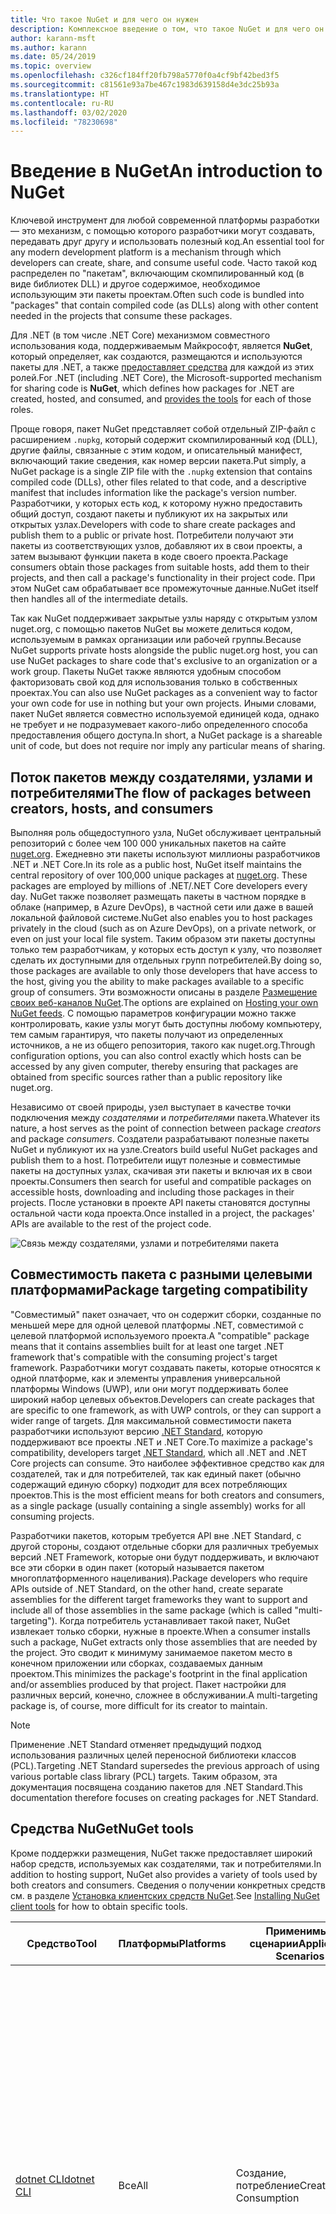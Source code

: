 ```yaml
---
title: Что такое NuGet и для чего он нужен
description: Комплексное введение о том, что такое NuGet и для чего он нужен
author: karann-msft
ms.author: karann
ms.date: 05/24/2019
ms.topic: overview
ms.openlocfilehash: c326cf184ff20fb798a5770f0a4cf9bf42bed3f5
ms.sourcegitcommit: c81561e93a7be467c1983d639158d4e3dc25b93a
ms.translationtype: HT
ms.contentlocale: ru-RU
ms.lasthandoff: 03/02/2020
ms.locfileid: "78230698"
---
```

# <a name="an-introduction-to-nuget"></a><span data-ttu-id="8e822-103">Введение в NuGet</span><span class="sxs-lookup"><span data-stu-id="8e822-103">An introduction to NuGet</span></span>

<span data-ttu-id="8e822-104">Ключевой инструмент для любой современной платформы разработки — это механизм, с помощью которого разработчики могут создавать, передавать друг другу и использовать полезный код.</span><span class="sxs-lookup"><span data-stu-id="8e822-104">An essential tool for any modern development platform is a mechanism through which developers can create, share, and consume useful code.</span></span> <span data-ttu-id="8e822-105">Часто такой код распределен по "пакетам", включающим скомпилированный код (в виде библиотек DLL) и другое содержимое, необходимое использующим эти пакеты проектам.</span><span class="sxs-lookup"><span data-stu-id="8e822-105">Often such code is bundled into "packages" that contain compiled code (as DLLs) along with other content needed in the projects that consume these packages.</span></span>

<span data-ttu-id="8e822-106">Для .NET (в том числе .NET Core) механизмом совместного использования кода, поддерживаемым Майкрософт, является **NuGet**, который определяет, как создаются, размещаются и используются пакеты для .NET, а также [предоставляет средства](install-nuget-client-tools.md) для каждой из этих ролей.</span><span class="sxs-lookup"><span data-stu-id="8e822-106">For .NET (including .NET Core), the Microsoft-supported mechanism for sharing code is **NuGet**, which defines how packages for .NET are created, hosted, and consumed, and [provides the tools](install-nuget-client-tools.md) for each of those roles.</span></span>

<span data-ttu-id="8e822-107">Проще говоря, пакет NuGet представляет собой отдельный ZIP-файл с расширением `.nupkg`, который содержит скомпилированный код (DLL), другие файлы, связанные с этим кодом, и описательный манифест, включающий такие сведения, как номер версии пакета.</span><span class="sxs-lookup"><span data-stu-id="8e822-107">Put simply, a NuGet package is a single ZIP file with the `.nupkg` extension that contains compiled code (DLLs), other files related to that code, and a descriptive manifest that includes information like the package's version number.</span></span> <span data-ttu-id="8e822-108">Разработчики, у которых есть код, к которому нужно предоставить общий доступ, создают пакеты и публикуют их на закрытых или открытых узлах.</span><span class="sxs-lookup"><span data-stu-id="8e822-108">Developers with code to share create packages and publish them to a public or private host.</span></span> <span data-ttu-id="8e822-109">Потребители получают эти пакеты из соответствующих узлов, добавляют их в свои проекты, а затем вызывают функции пакета в коде своего проекта.</span><span class="sxs-lookup"><span data-stu-id="8e822-109">Package consumers obtain those packages from suitable hosts, add them to their projects, and then call a package's functionality in their project code.</span></span> <span data-ttu-id="8e822-110">При этом NuGet сам обрабатывает все промежуточные данные.</span><span class="sxs-lookup"><span data-stu-id="8e822-110">NuGet itself then handles all of the intermediate details.</span></span>

<span data-ttu-id="8e822-111">Так как NuGet поддерживает закрытые узлы наряду с открытым узлом nuget.org, с помощью пакетов NuGet вы можете делиться кодом, используемым в рамках организации или рабочей группы.</span><span class="sxs-lookup"><span data-stu-id="8e822-111">Because NuGet supports private hosts alongside the public nuget.org host, you can use NuGet packages to share code that's exclusive to an organization or a work group.</span></span> <span data-ttu-id="8e822-112">Пакеты NuGet также являются удобным способом факторизовать свой код для использования только в собственных проектах.</span><span class="sxs-lookup"><span data-stu-id="8e822-112">You can also use NuGet packages as a convenient way to factor your own code for use in nothing but your own projects.</span></span> <span data-ttu-id="8e822-113">Иными словами, пакет NuGet является совместно используемой единицей кода, однако не требует и не подразумевает какого-либо определенного способа предоставления общего доступа.</span><span class="sxs-lookup"><span data-stu-id="8e822-113">In short, a NuGet package is a shareable unit of code, but does not require nor imply any particular means of sharing.</span></span>

## <a name="the-flow-of-packages-between-creators-hosts-and-consumers"></a><span data-ttu-id="8e822-114">Поток пакетов между создателями, узлами и потребителями</span><span class="sxs-lookup"><span data-stu-id="8e822-114">The flow of packages between creators, hosts, and consumers</span></span>

<span data-ttu-id="8e822-115">Выполняя роль общедоступного узла, NuGet обслуживает центральный репозиторий с более чем 100 000 уникальных пакетов на сайте [nuget.org](https://www.nuget.org). Ежедневно эти пакеты используют миллионы разработчиков .NET и .NET Core.</span><span class="sxs-lookup"><span data-stu-id="8e822-115">In its role as a public host, NuGet itself maintains the central repository of over 100,000 unique packages at [nuget.org](https://www.nuget.org). These packages are employed by millions of .NET/.NET Core developers every day.</span></span> <span data-ttu-id="8e822-116">NuGet также позволяет размещать пакеты в частном порядке в облаке (например, в Azure DevOps), в частной сети или даже в вашей локальной файловой системе.</span><span class="sxs-lookup"><span data-stu-id="8e822-116">NuGet also enables you to host packages privately in the cloud (such as on Azure DevOps), on a private network, or even on just your local file system.</span></span> <span data-ttu-id="8e822-117">Таким образом эти пакеты доступны только тем разработчикам, у которых есть доступ к узлу, что позволяет сделать их доступными для отдельных групп потребителей.</span><span class="sxs-lookup"><span data-stu-id="8e822-117">By doing so, those packages are available to only those developers that have access to the host, giving you the ability to make packages available to a specific group of consumers.</span></span> <span data-ttu-id="8e822-118">Эти возможности описаны в разделе [Размещение своих веб-каналов NuGet](hosting-packages/overview.md).</span><span class="sxs-lookup"><span data-stu-id="8e822-118">The options are explained on [Hosting your own NuGet feeds](hosting-packages/overview.md).</span></span> <span data-ttu-id="8e822-119">С помощью параметров конфигурации можно также контролировать, какие узлы могут быть доступны любому компьютеру, тем самым гарантируя, что пакеты получают из определенных источников, а не из общего репозитория, такого как nuget.org.</span><span class="sxs-lookup"><span data-stu-id="8e822-119">Through configuration options, you can also control exactly which hosts can be accessed by any given computer, thereby ensuring that packages are obtained from specific sources rather than a public repository like nuget.org.</span></span>

<span data-ttu-id="8e822-120">Независимо от своей природы, узел выступает в качестве точки подключения между *создателями* и *потребителями* пакета.</span><span class="sxs-lookup"><span data-stu-id="8e822-120">Whatever its nature, a host serves as the point of connection between package *creators* and package *consumers*.</span></span> <span data-ttu-id="8e822-121">Создатели разрабатывают полезные пакеты NuGet и публикуют их на узле.</span><span class="sxs-lookup"><span data-stu-id="8e822-121">Creators build useful NuGet packages and publish them to a host.</span></span> <span data-ttu-id="8e822-122">Потребители ищут полезные и совместимые пакеты на доступных узлах, скачивая эти пакеты и включая их в свои проекты.</span><span class="sxs-lookup"><span data-stu-id="8e822-122">Consumers then search for useful and compatible packages on accessible hosts, downloading and including those packages in their projects.</span></span> <span data-ttu-id="8e822-123">После установки в проекте API пакеты становятся доступны остальной части кода проекта.</span><span class="sxs-lookup"><span data-stu-id="8e822-123">Once installed in a project, the packages' APIs are available to the rest of the project code.</span></span>

![Связь между создателями, узлами и потребителями пакета](media/nuget-roles.png)

## <a name="package-targeting-compatibility"></a><span data-ttu-id="8e822-125">Совместимость пакета с разными целевыми платформами</span><span class="sxs-lookup"><span data-stu-id="8e822-125">Package targeting compatibility</span></span>

<span data-ttu-id="8e822-126">"Совместимый" пакет означает, что он содержит сборки, созданные по меньшей мере для одной целевой платформы .NET, совместимой с целевой платформой используемого проекта.</span><span class="sxs-lookup"><span data-stu-id="8e822-126">A "compatible" package means that it contains assemblies built for at least one target .NET framework that's compatible with the consuming project's target framework.</span></span> <span data-ttu-id="8e822-127">Разработчики могут создавать пакеты, которые относятся к одной платформе, как и элементы управления универсальной платформы Windows (UWP), или они могут поддерживать более широкий набор целевых объектов.</span><span class="sxs-lookup"><span data-stu-id="8e822-127">Developers can create packages that are specific to one framework, as with UWP controls, or they can support a wider range of targets.</span></span> <span data-ttu-id="8e822-128">Для максимальной совместимости пакета разработчики используют версию [.NET Standard](/dotnet/standard/net-standard), которую поддерживают все проекты .NET и .NET Core.</span><span class="sxs-lookup"><span data-stu-id="8e822-128">To maximize a package's compatibility, developers target [.NET Standard](/dotnet/standard/net-standard), which all .NET and .NET Core projects can consume.</span></span> <span data-ttu-id="8e822-129">Это наиболее эффективное средство как для создателей, так и для потребителей, так как единый пакет (обычно содержащий единую сборку) подходит для всех потребляющих проектов.</span><span class="sxs-lookup"><span data-stu-id="8e822-129">This is the most efficient means for both creators and consumers, as a single package (usually containing a single assembly) works for all consuming projects.</span></span>

<span data-ttu-id="8e822-130">Разработчики пакетов, которым требуется API вне .NET Standard, с другой стороны, создают отдельные сборки для различных требуемых версий .NET Framework, которые они будут поддерживать, и включают все эти сборки в один пакет (который называется пакетом многоплатформенного нацеливания).</span><span class="sxs-lookup"><span data-stu-id="8e822-130">Package developers who require APIs outside of .NET Standard, on the other hand, create separate assemblies for the different target frameworks they want to support and include all of those assemblies in the same package (which is called "multi-targeting").</span></span> <span data-ttu-id="8e822-131">Когда потребитель устанавливает такой пакет, NuGet извлекает только сборки, нужные в проекте.</span><span class="sxs-lookup"><span data-stu-id="8e822-131">When a consumer installs such a package, NuGet extracts only those assemblies that are needed by the project.</span></span> <span data-ttu-id="8e822-132">Это сводит к минимуму занимаемое пакетом место в конечном приложении или сборках, создаваемых данным проектом.</span><span class="sxs-lookup"><span data-stu-id="8e822-132">This minimizes the package's footprint in the final application and/or assemblies produced by that project.</span></span> <span data-ttu-id="8e822-133">Пакет настройки для различных версий, конечно, сложнее в обслуживании.</span><span class="sxs-lookup"><span data-stu-id="8e822-133">A multi-targeting package is, of course, more difficult for its creator to maintain.</span></span>

> [!Note]
> <span data-ttu-id="8e822-134">Применение .NET Standard отменяет предыдущий подход использования различных целей переносной библиотеки классов (PCL).</span><span class="sxs-lookup"><span data-stu-id="8e822-134">Targeting .NET Standard supersedes the previous approach of using various portable class library (PCL) targets.</span></span> <span data-ttu-id="8e822-135">Таким образом, эта документация посвящена созданию пакетов для .NET Standard.</span><span class="sxs-lookup"><span data-stu-id="8e822-135">This documentation therefore focuses on creating packages for .NET Standard.</span></span>

## <a name="nuget-tools"></a><span data-ttu-id="8e822-136">Средства NuGet</span><span class="sxs-lookup"><span data-stu-id="8e822-136">NuGet tools</span></span>

<span data-ttu-id="8e822-137">Кроме поддержки размещения, NuGet также предоставляет широкий набор средств, используемых как создателями, так и потребителями.</span><span class="sxs-lookup"><span data-stu-id="8e822-137">In addition to hosting support, NuGet also provides a variety of tools used by both creators and consumers.</span></span> <span data-ttu-id="8e822-138">Сведения о получении конкретных средств см. в разделе [Установка клиентских средств NuGet](install-nuget-client-tools.md).</span><span class="sxs-lookup"><span data-stu-id="8e822-138">See [Installing NuGet client tools](install-nuget-client-tools.md) for how to obtain specific tools.</span></span>

| <span data-ttu-id="8e822-139">Средство</span><span class="sxs-lookup"><span data-stu-id="8e822-139">Tool</span></span> | <span data-ttu-id="8e822-140">Платформы</span><span class="sxs-lookup"><span data-stu-id="8e822-140">Platforms</span></span> | <span data-ttu-id="8e822-141">Применимые сценарии</span><span class="sxs-lookup"><span data-stu-id="8e822-141">Applicable Scenarios</span></span> | <span data-ttu-id="8e822-142">Описание</span><span class="sxs-lookup"><span data-stu-id="8e822-142">Description</span></span> |
| --- | --- | --- | --- |
| [<span data-ttu-id="8e822-143">dotnet CLI</span><span class="sxs-lookup"><span data-stu-id="8e822-143">dotnet CLI</span></span>](consume-packages/install-use-packages-dotnet-cli.md) | <span data-ttu-id="8e822-144">Все</span><span class="sxs-lookup"><span data-stu-id="8e822-144">All</span></span> | <span data-ttu-id="8e822-145">Создание, потребление</span><span class="sxs-lookup"><span data-stu-id="8e822-145">Creation, Consumption</span></span> | <span data-ttu-id="8e822-146">Средство CLI для библиотек .NET Core и .NET Standard, а также для проектов в стиле пакета SDK, нацеленных на .NET Framework (см. раздел [Атрибут SDK](/dotnet/core/tools/csproj#additions)).</span><span class="sxs-lookup"><span data-stu-id="8e822-146">CLI tool for .NET Core and .NET Standard libraries, and for SDK-style projects that target .NET Framework (see [SDK attribute](/dotnet/core/tools/csproj#additions)).</span></span> <span data-ttu-id="8e822-147">Предоставляет определенные возможности CLI NuGet непосредственно внутри цепочки инструментов .NET Core.</span><span class="sxs-lookup"><span data-stu-id="8e822-147">Provides certain NuGet CLI capabilities directly within the .NET Core tool chain.</span></span> <span data-ttu-id="8e822-148">Как и CLI `nuget.exe`, CLI dotnet не взаимодействует с проектами Visual Studio.</span><span class="sxs-lookup"><span data-stu-id="8e822-148">As with the `nuget.exe` CLI, the dotnet CLI does not interact with Visual Studio projects.</span></span> |
| [<span data-ttu-id="8e822-149">Интерфейс командной строки nuget.exe</span><span class="sxs-lookup"><span data-stu-id="8e822-149">nuget.exe CLI</span></span>](consume-packages/install-use-packages-nuget-cli.md) | <span data-ttu-id="8e822-150">Все</span><span class="sxs-lookup"><span data-stu-id="8e822-150">All</span></span> | <span data-ttu-id="8e822-151">Создание, потребление</span><span class="sxs-lookup"><span data-stu-id="8e822-151">Creation, Consumption</span></span> | <span data-ttu-id="8e822-152">Средство CLI для библиотек .NET Framework и проектов со стилем, отличным от пакета SDK, нацеленных на библиотеки .NET Standard.</span><span class="sxs-lookup"><span data-stu-id="8e822-152">CLI tool for .NET Framework libraries and non-SDK-style projects that target .NET Standard libraries.</span></span> <span data-ttu-id="8e822-153">Предоставляет все функциональные возможности NuGet, при этом часть команд относится к создателям пакета, часть — только к потребителям, а остальные — ко всем.</span><span class="sxs-lookup"><span data-stu-id="8e822-153">Provides all NuGet capabilities, with some commands applying specifically to package creators, some applying only to consumers, and others applying to both.</span></span> <span data-ttu-id="8e822-154">Например, создатели пакета используют команду `nuget pack` для создания пакета из различных сборок и связанных файлов, потребители пакета используют `nuget install` для включения пакетов в папку проекта, при этом все используют `nuget config` для задания переменных конфигурации NuGet.</span><span class="sxs-lookup"><span data-stu-id="8e822-154">For example, package creators use the `nuget pack` command to create a package from various assemblies and related files, package consumers use `nuget install` to include packages in a project folder, and everyone uses `nuget config` to set NuGet configuration variables.</span></span> <span data-ttu-id="8e822-155">Как независящее от платформы средство, интерфейс командной строки NuGet не взаимодействует с проектами Visual Studio.</span><span class="sxs-lookup"><span data-stu-id="8e822-155">As a platform-agnostic tool, the NuGet CLI does not interact with Visual Studio projects.</span></span> |
| [<span data-ttu-id="8e822-156">Консоль диспетчера пакетов</span><span class="sxs-lookup"><span data-stu-id="8e822-156">Package Manager Console</span></span>](consume-packages/install-use-packages-powershell.md) | <span data-ttu-id="8e822-157">Visual Studio в Windows</span><span class="sxs-lookup"><span data-stu-id="8e822-157">Visual Studio on Windows</span></span> | <span data-ttu-id="8e822-158">Потребление</span><span class="sxs-lookup"><span data-stu-id="8e822-158">Consumption</span></span> | <span data-ttu-id="8e822-159">Предоставляет [команды PowerShell](reference/Powershell-Reference.md) для установки пакетов и управления ими в проектах Visual Studio.</span><span class="sxs-lookup"><span data-stu-id="8e822-159">Provides [PowerShell commands](reference/Powershell-Reference.md) for installing and managing packages in Visual Studio projects.</span></span> |
| [<span data-ttu-id="8e822-160">Пользовательский интерфейс диспетчера пакетов</span><span class="sxs-lookup"><span data-stu-id="8e822-160">Package Manager UI</span></span>](consume-packages/install-use-packages-visual-studio.md) | <span data-ttu-id="8e822-161">Visual Studio в Windows</span><span class="sxs-lookup"><span data-stu-id="8e822-161">Visual Studio on Windows</span></span> | <span data-ttu-id="8e822-162">Потребление</span><span class="sxs-lookup"><span data-stu-id="8e822-162">Consumption</span></span> | <span data-ttu-id="8e822-163">Предоставляет удобный пользовательский интерфейс для установки пакетов и управления ими в проектах Visual Studio.</span><span class="sxs-lookup"><span data-stu-id="8e822-163">Provides an easy-to-use UI for installing and managing packages in Visual Studio projects.</span></span> |
| [<span data-ttu-id="8e822-164">Управление пользовательским интерфейсом NuGet</span><span class="sxs-lookup"><span data-stu-id="8e822-164">Manage NuGet UI</span></span>](/visualstudio/mac/nuget-walkthrough) | <span data-ttu-id="8e822-165">Visual Studio для Mac</span><span class="sxs-lookup"><span data-stu-id="8e822-165">Visual Studio for Mac</span></span> | <span data-ttu-id="8e822-166">Потребление</span><span class="sxs-lookup"><span data-stu-id="8e822-166">Consumption</span></span> | <span data-ttu-id="8e822-167">Предоставляет удобный пользовательский интерфейс для установки пакетов и управления ими в проектах Visual Studio для Mac.</span><span class="sxs-lookup"><span data-stu-id="8e822-167">Provide an easy-to-use UI for installing and managing packages in Visual Studio for Mac projects.</span></span> |
| [<span data-ttu-id="8e822-168">MSBuild</span><span class="sxs-lookup"><span data-stu-id="8e822-168">MSBuild</span></span>](reference/msbuild-targets.md) | <span data-ttu-id="8e822-169">Windows</span><span class="sxs-lookup"><span data-stu-id="8e822-169">Windows</span></span> | <span data-ttu-id="8e822-170">Создание, потребление</span><span class="sxs-lookup"><span data-stu-id="8e822-170">Creation, Consumption</span></span> | <span data-ttu-id="8e822-171">Предоставляет возможность создавать и восстанавливать используемые в проекте пакеты напрямую с помощью цепочки инструментов MSBuild.</span><span class="sxs-lookup"><span data-stu-id="8e822-171">Provides the ability to create packages and restore packages used in a project directly through the MSBuild tool chain.</span></span> |

<span data-ttu-id="8e822-172">Как видите, средства NuGet, с которыми вы работаете, в значительной степени зависят от того, создаете, потребляете или публикуете вы пакеты, а также от используемой платформы.</span><span class="sxs-lookup"><span data-stu-id="8e822-172">As you can see, the NuGet tools you work with depend greatly on whether you're creating, consuming, or publishing packages, and the platform on which you're working.</span></span> <span data-ttu-id="8e822-173">Создатели пакета обычно также являются потребителями, так как берут за основу функции, имеющиеся в других пакетах NuGet.</span><span class="sxs-lookup"><span data-stu-id="8e822-173">Package creators are typically also consumers, as they build on top of functionality that exists in other NuGet packages.</span></span> <span data-ttu-id="8e822-174">Конечно же, те пакеты, в свою очередь, могут зависеть еще от каких-либо.</span><span class="sxs-lookup"><span data-stu-id="8e822-174">And those packages, of course, may in turn depend on still others.</span></span>

<span data-ttu-id="8e822-175">Дополнительные сведения см. в статье [Рабочий процесс создания пакета](create-packages/Overview-and-Workflow.md) и [Рабочий процесс использования пакета](consume-packages/Overview-and-Workflow.md).</span><span class="sxs-lookup"><span data-stu-id="8e822-175">For more information, start with the [Package creation workflow](create-packages/Overview-and-Workflow.md) and [Package consumption workflow](consume-packages/Overview-and-Workflow.md) articles.</span></span>

## <a name="managing-dependencies"></a><span data-ttu-id="8e822-176">Управление зависимостями</span><span class="sxs-lookup"><span data-stu-id="8e822-176">Managing dependencies</span></span>

<span data-ttu-id="8e822-177">Возможность легко брать за основу работу других — это одна из наиболее мощных функций системы управления пакетами.</span><span class="sxs-lookup"><span data-stu-id="8e822-177">The ability to easily build on the work of others is one of most powerful features of a package management system.</span></span> <span data-ttu-id="8e822-178">Соответственно, значительная часть работы NuGet заключается в управлении этим деревом или "схемой" зависимостей от имени проекта.</span><span class="sxs-lookup"><span data-stu-id="8e822-178">Accordingly, much of what NuGet does is managing that dependency tree or "graph" on behalf of a project.</span></span> <span data-ttu-id="8e822-179">Проще говоря, вам нужно заботиться только о тех пакетах, которые вы используете непосредственно в проекте.</span><span class="sxs-lookup"><span data-stu-id="8e822-179">Simply said, you need only concern yourself with those packages that you're directly using in a project.</span></span> <span data-ttu-id="8e822-180">Если эти пакеты используют другие пакеты (которые, в свою очередь, также используют пакеты), все эти зависимости нижнего уровня обрабатывает NuGet.</span><span class="sxs-lookup"><span data-stu-id="8e822-180">If any of those packages themselves consume other packages (which can, in turn, consume still others), NuGet takes care of all those down-level dependencies.</span></span>

<span data-ttu-id="8e822-181">На следующем рисунке показан проект, зависящий от пяти пакетов, которые, в свою очередь, зависят от нескольких других.</span><span class="sxs-lookup"><span data-stu-id="8e822-181">The following image shows a project that depends on five packages, which in turn depend on a number of others.</span></span>

![Пример графа зависимостей NuGet для проекта .NET](media/dependency-graph.png)

<span data-ttu-id="8e822-183">Обратите внимание, что некоторые пакеты встречаются на графе зависимостей несколько раз.</span><span class="sxs-lookup"><span data-stu-id="8e822-183">Notice that some packages appear multiple times in the dependency graph.</span></span> <span data-ttu-id="8e822-184">Например, существует три разных потребителя пакета B, и каждый из них может также указывать другую версию этого пакета (не показано).</span><span class="sxs-lookup"><span data-stu-id="8e822-184">For example, there are three different consumers of package B, and each consumer might also specify a different version for that package (not shown).</span></span> <span data-ttu-id="8e822-185">Это обычное дело, особенно для широко используемых пакетов.</span><span class="sxs-lookup"><span data-stu-id="8e822-185">This is a common occurrence, especially for widely-used packages.</span></span> <span data-ttu-id="8e822-186">NuGet выполняет всю работу, чтобы определить, какая именно версия пакета B отвечает потребностям всех потребителей.</span><span class="sxs-lookup"><span data-stu-id="8e822-186">NuGet fortunately does all the hard work to determine exactly which version of package B satisfies all consumers.</span></span> <span data-ttu-id="8e822-187">Затем NuGet делает то же самое для всех других пакетов, независимо от того, насколько глубока схема зависимостей.</span><span class="sxs-lookup"><span data-stu-id="8e822-187">NuGet then does the same for all other packages, no matter how deep the dependency graph.</span></span>

<span data-ttu-id="8e822-188">Дополнительные сведения о том, как NuGet выполняет эту задачу, см. в разделе [Разрешение зависимостей](concepts/dependency-resolution.md).</span><span class="sxs-lookup"><span data-stu-id="8e822-188">For more details on how NuGet performs this service, see [Dependency resolution](concepts/dependency-resolution.md).</span></span>

## <a name="tracking-references-and-restoring-packages"></a><span data-ttu-id="8e822-189">Отслеживание ссылок и восстановление пакетов</span><span class="sxs-lookup"><span data-stu-id="8e822-189">Tracking references and restoring packages</span></span>

<span data-ttu-id="8e822-190">Так как проекты можно легко перемещать между компьютерами разработчиков, репозиториями управления исходным кодом, серверами сборки и т. д., крайне непрактично хранить двоичные сборки из пакетов NuGet напрямую привязанными к проекту.</span><span class="sxs-lookup"><span data-stu-id="8e822-190">Because projects can easily move between developer computers, source control repositories, build servers, and so forth, it's highly impractical to keep the binary assemblies of NuGet packages directly bound to a project.</span></span> <span data-ttu-id="8e822-191">В этом случае каждая копия проекта будет излишне раздутой (и, следовательно, расходовать пространство в репозиториях системы управления исходным кодом).</span><span class="sxs-lookup"><span data-stu-id="8e822-191">Doing so would make each copy of the project unnecessarily bloated (and thereby waste space in source control repositories).</span></span> <span data-ttu-id="8e822-192">Кроме того, обновить двоичные файлы пакета до новой версии будет очень сложно, так как обновление будет применяться ко всем копиям проекта.</span><span class="sxs-lookup"><span data-stu-id="8e822-192">It would also make it very difficult to update package binaries to newer versions as updates would have to be applied across all copies of the project.</span></span>

<span data-ttu-id="8e822-193">Вместо этого NuGet поддерживает простой список ссылок на пакеты, от которых зависит проект, включая зависимости верхнего и нижнего уровня.</span><span class="sxs-lookup"><span data-stu-id="8e822-193">NuGet instead maintains a simple reference list of the packages upon which a project depends, including both top-level and down-level dependencies.</span></span> <span data-ttu-id="8e822-194">То есть при установке пакета с некоторого узла в проект NuGet записывает идентификатор пакета и номер версии в этот список ссылок.</span><span class="sxs-lookup"><span data-stu-id="8e822-194">That is, whenever you install a package from some host into a project, NuGet records the package identifier and version number in the reference list.</span></span> <span data-ttu-id="8e822-195">(При удалении пакет, конечно же, убирается из этого списка.) Затем в NuGet можно восстановить все связанные пакеты по запросу, как описано в статье о [восстановлении пакета](consume-packages/package-restore.md).</span><span class="sxs-lookup"><span data-stu-id="8e822-195">(Uninstalling a package, of course, removes it from the list.) NuGet then provides a means to restore all referenced packages upon request, as described on [Package restore](consume-packages/package-restore.md).</span></span>

![Список ссылок NuGet создается при установке пакета и может использоваться для восстановления пакетов в другом месте.](media/nuget-restore.png)

<span data-ttu-id="8e822-197">С помощью одного только списка ссылок NuGet может переустановить, то есть *восстановить*, все эти пакеты с открытых и (или) закрытых узлов в любой момент времени.</span><span class="sxs-lookup"><span data-stu-id="8e822-197">With only the reference list, NuGet can then reinstall&mdash;that is, *restore*&mdash;all of those packages from public and/or private hosts at any later time.</span></span> <span data-ttu-id="8e822-198">При фиксации проекта в системе управления исходным кодом или предоставления его для общего доступа каким-либо иным образом нужно включить только список ссылок и исключить какие-либо двоичные файлы пакета (см. раздел [Пропуск пакетов NuGet в системах управления исходным кодом](consume-packages/packages-and-source-control.md).)</span><span class="sxs-lookup"><span data-stu-id="8e822-198">When committing a project to source control, or sharing it in some other way, you include only the reference list and exclude any package binaries (see [Packages and source control](consume-packages/packages-and-source-control.md).)</span></span>

<span data-ttu-id="8e822-199">Компьютер, принимающий проект, например сервер сборки, получающий копию проекта в рамках работы системы автоматического развертывания, просто запрашивает у NuGet восстановление зависимости всякий раз, когда они понадобятся.</span><span class="sxs-lookup"><span data-stu-id="8e822-199">The computer that receives a project, such as a build server obtaining a copy of the project as part of an automated deployment system, simply asks NuGet to restore dependencies whenever they're needed.</span></span> <span data-ttu-id="8e822-200">Системы сборки, такие как Azure DevOps, предоставляют шаги "Восстановление NuGet" именно для этой цели.</span><span class="sxs-lookup"><span data-stu-id="8e822-200">Build systems like Azure DevOps provide "NuGet restore" steps for this exact purpose.</span></span> <span data-ttu-id="8e822-201">Аналогично, когда разработчики получают копию проекта (например, при клонировании репозитория), они могут вызвать такие команды, как `nuget restore` (CLI NuGet), `dotnet restore` (CLI dotnet) или `Install-Package` (консоль диспетчера пакетов), чтобы получить все необходимые пакеты.</span><span class="sxs-lookup"><span data-stu-id="8e822-201">Similarly, when developers obtain a copy of a project (as when cloning a repository), they can invoke command like `nuget restore` (NuGet CLI), `dotnet restore` (dotnet CLI), or `Install-Package` (Package Manager Console) to obtain all the necessary packages.</span></span> <span data-ttu-id="8e822-202">Visual Studio, со своей стороны, автоматически восстанавливает пакеты при создании проекта (при условии, что включено автоматическое восстановление, как описано в статье [Восстановление пакетов](consume-packages/package-restore.md)).</span><span class="sxs-lookup"><span data-stu-id="8e822-202">Visual Studio, for its part, automatically restores packages when building a project (provided that automatic restore is enabled, as described on [Package restore](consume-packages/package-restore.md)).</span></span>

<span data-ttu-id="8e822-203">Очевидно, что основная роль NuGet, связанная с разработчиками, заключается в обслуживании этого списка ссылок от имени проекта и предоставлении средств для эффективного восстановления (и обновления) таких указанных в ссылках пакетов.</span><span class="sxs-lookup"><span data-stu-id="8e822-203">Clearly, then, NuGet's primary role where developers are concerned is maintaining that reference list on behalf of your project and providing the means to efficiently restore (and update) those referenced packages.</span></span> <span data-ttu-id="8e822-204">Этот список хранится в одном из двух указанных ниже *форматов управления пакетами*:</span><span class="sxs-lookup"><span data-stu-id="8e822-204">This list is maintained in one of two *package management formats*, as they're called:</span></span>

- <span data-ttu-id="8e822-205">[PackageReference](consume-packages/package-references-in-project-files.md) (также известном как "Ссылки на пакет в файлах проекта"): *(NuGet 4.0 и более поздних версий)* ведет список зависимостей верхнего уровня проекта непосредственно в файле проекта, поэтому отдельный файл не требуется.</span><span class="sxs-lookup"><span data-stu-id="8e822-205">[PackageReference](consume-packages/package-references-in-project-files.md) (or "package references in project files") | *(NuGet 4.0+)* Maintains a list of a project's top-level dependencies directly within the project file, so no separate file is needed.</span></span> <span data-ttu-id="8e822-206">Связанный файл `obj/project.assets.json` создается динамически. Этот файл позволяет управлять общей схемой зависимостей пакетов, которые проект использует со всеми зависимостями нижнего уровня.</span><span class="sxs-lookup"><span data-stu-id="8e822-206">An associated file, `obj/project.assets.json`, is dynamically generated to manage the overall dependency graph of the packages that a project uses along with all down-level dependencies.</span></span> <span data-ttu-id="8e822-207">В проектах .NET Core всегда используется формат PackageReference.</span><span class="sxs-lookup"><span data-stu-id="8e822-207">PackageReference is always used by .NET Core projects.</span></span>

- <span data-ttu-id="8e822-208">[`packages.config`](reference/packages-config.md): *(NuGet 1.0+)* XML-файл, содержащий неструктурированный список всех зависимостей в проекте, включая зависимости других установленных пакетов.</span><span class="sxs-lookup"><span data-stu-id="8e822-208">[`packages.config`](reference/packages-config.md): *(NuGet 1.0+)* An XML file that maintains a flat list of all dependencies in the project, including the dependencies of other installed packages.</span></span> <span data-ttu-id="8e822-209">Установленные или восстановленные пакеты хранятся в папке `packages`.</span><span class="sxs-lookup"><span data-stu-id="8e822-209">Installed or restored packages are stored in a `packages` folder.</span></span>

<span data-ttu-id="8e822-210">Применение конкретного формата управления пакетами зависит от типа проекта и доступной версии Visual Studio и NuGet.</span><span class="sxs-lookup"><span data-stu-id="8e822-210">Which package management format is employed in any given project depends on the project type, and the available version of NuGet (and/or Visual Studio).</span></span> <span data-ttu-id="8e822-211">Чтобы проверить, какой формат используется, просто найдите `packages.config` в корневом каталоге проекта после установки первого пакета.</span><span class="sxs-lookup"><span data-stu-id="8e822-211">To check what format is being used, simply look for `packages.config` in the project root after installing your first package.</span></span> <span data-ttu-id="8e822-212">Если этот файл отсутствует, найдите в файле проекта элемент \<PackageReference\>.</span><span class="sxs-lookup"><span data-stu-id="8e822-212">If you don't have that file, look in the project file directly for a \<PackageReference\> element.</span></span>

<span data-ttu-id="8e822-213">При наличии возможности выбора рекомендуем использовать PackageReference.</span><span class="sxs-lookup"><span data-stu-id="8e822-213">When you have a choice, we recommend using PackageReference.</span></span> <span data-ttu-id="8e822-214">Файл `packages.config` используется в устаревших версиях и больше не применяется в активной разработке.</span><span class="sxs-lookup"><span data-stu-id="8e822-214">`packages.config` is maintained for legacy purposes and is no longer under active development.</span></span>

> [!Tip]
> <span data-ttu-id="8e822-215">Различные команды интерфейса командной строки `nuget.exe`, например `nuget install`, не добавляют автоматически пакет в список ссылок.</span><span class="sxs-lookup"><span data-stu-id="8e822-215">Various `nuget.exe` CLI commands, like `nuget install`, do not automatically add the package to the reference list.</span></span> <span data-ttu-id="8e822-216">Этот список обновляется при установке пакета с помощью диспетчера пакетов Visual Studio (пользовательского интерфейса или консоли) и интерфейса командной строки `dotnet.exe`.</span><span class="sxs-lookup"><span data-stu-id="8e822-216">The list is updated when installing a package with the Visual Studio Package Manager (UI or Console), and with `dotnet.exe` CLI.</span></span>

## <a name="what-else-does-nuget-do"></a><span data-ttu-id="8e822-217">Что еще делает NuGet?</span><span class="sxs-lookup"><span data-stu-id="8e822-217">What else does NuGet do?</span></span>

<span data-ttu-id="8e822-218">Мы уже выучили следующие характеристики NuGet:</span><span class="sxs-lookup"><span data-stu-id="8e822-218">So far you've learned the following characteristics of NuGet:</span></span>

- <span data-ttu-id="8e822-219">NuGet предоставляет центральный репозиторий nuget.org с поддержкой частного размещения.</span><span class="sxs-lookup"><span data-stu-id="8e822-219">NuGet provides the central nuget.org repository with support for private hosting.</span></span>
- <span data-ttu-id="8e822-220">NuGet предоставляет разработчикам средства для создания, публикации и использования пакетов.</span><span class="sxs-lookup"><span data-stu-id="8e822-220">NuGet provides the tools developers need for creating, publishing, and consuming packages.</span></span>
- <span data-ttu-id="8e822-221">Самое главное, NuGet ведет список ссылок для пакетов, используемых в проекте, а также позволяет восстанавливать и обновлять пакеты из этого списка.</span><span class="sxs-lookup"><span data-stu-id="8e822-221">Most importantly, NuGet maintains a reference list of packages used in a project and the ability to restore and update those packages from that list.</span></span>

<span data-ttu-id="8e822-222">Чтобы обеспечить эффективную работу этих процессов, NuGet осуществляет некоторые оптимизации в фоновом режиме.</span><span class="sxs-lookup"><span data-stu-id="8e822-222">To make these processes work efficiently, NuGet does some behind-the-scenes optimizations.</span></span> <span data-ttu-id="8e822-223">В частности, NuGet управляет кэшем пакета и папкой глобальных пакетов, что позволяет упростить установку и повторною установку.</span><span class="sxs-lookup"><span data-stu-id="8e822-223">Most notably, NuGet manages a package cache and a global packages folder to shortcut installation and reinstallation.</span></span> <span data-ttu-id="8e822-224">Кэш позволяет избежать загрузки пакета, который уже установлен на компьютере.</span><span class="sxs-lookup"><span data-stu-id="8e822-224">The cache avoids downloading a package that's already been installed on the machine.</span></span> <span data-ttu-id="8e822-225">Папка глобальных пакетов позволяет в нескольких проектах совместно использовать один установленный пакет, тем самым уменьшая общий размер пакетов NuGet на компьютере.</span><span class="sxs-lookup"><span data-stu-id="8e822-225">The global packages folder allows multiple projects to share the same installed package, thereby reducing NuGet's overall footprint on the computer.</span></span> <span data-ttu-id="8e822-226">Это очень удобно, когда вы часто восстанавливаете большее количество пакетов, например, как на сервере сборки.</span><span class="sxs-lookup"><span data-stu-id="8e822-226">The cache and global packages folder are also very helpful when you're frequently restoring a larger number of packages, as on a build server.</span></span> <span data-ttu-id="8e822-227">Дополнительные сведения об этих механизмах см. в статье [Управление папкой установки глобальных пакетов, кэшем и временными папками](consume-packages/managing-the-global-packages-and-cache-folders.md).</span><span class="sxs-lookup"><span data-stu-id="8e822-227">For more details on these mechanisms, see [Managing the global packages and cache folders](consume-packages/managing-the-global-packages-and-cache-folders.md).</span></span>

<span data-ttu-id="8e822-228">В рамках отдельного проекта NuGet управляет общей схемой зависимостей, что включает в себя разрешение нескольких ссылок на различные версии одного пакета.</span><span class="sxs-lookup"><span data-stu-id="8e822-228">Within an individual project, NuGet manages the overall dependency graph, which again includes resolving multiple references to different versions of the same package.</span></span> <span data-ttu-id="8e822-229">Довольно часто проект зависит от одного или нескольких пакетов, имеющих такие же зависимости.</span><span class="sxs-lookup"><span data-stu-id="8e822-229">It's quite common that a project takes a dependency on one or more packages that themselves have the same dependencies.</span></span> <span data-ttu-id="8e822-230">Некоторые из наиболее полезных пакетов служебных программ на сайте nuget.org используются многими другими пакетами.</span><span class="sxs-lookup"><span data-stu-id="8e822-230">Some of the most useful utility packages on nuget.org are employed by many other packages.</span></span> <span data-ttu-id="8e822-231">В общей схеме зависимостей вы легко можете иметь десять различных ссылок на разные версии одного пакета.</span><span class="sxs-lookup"><span data-stu-id="8e822-231">In the entire dependency graph, then, you could easily have ten different references to different versions of the same package.</span></span> <span data-ttu-id="8e822-232">Чтобы избежать переноса нескольких версий этого пакета в само приложение, NuGet определяет, какую отдельную версию могут использовать все потребители.</span><span class="sxs-lookup"><span data-stu-id="8e822-232">To avoid bringing multiple versions of that package into the application itself, NuGet sorts out which single version can be used by all consumers.</span></span> <span data-ttu-id="8e822-233">(Дополнительные сведения см. в разделе [Принципы разрешения зависимостей пакетов в NuGet](concepts/dependency-resolution.md).)</span><span class="sxs-lookup"><span data-stu-id="8e822-233">(For more information, see [Dependency Resolution](concepts/dependency-resolution.md).)</span></span>

<span data-ttu-id="8e822-234">Кроме того, NuGet обслуживает все спецификации, связанные со структурированием пакетов (включая [локализацию](create-packages/creating-localized-packages.md) и [отладочные символы](create-packages/symbol-packages-snupkg.md)) и [ссылками](consume-packages/package-references-in-project-files.md) на них (включая [диапазоны версий](concepts/package-versioning.md#version-ranges) и [предварительные версии](create-packages/prerelease-packages.md)). NuGet также имеет различные API для работы со своими службами программно и предоставляет поддержку разработчикам, которые пишут расширения Visual Studio и шаблоны проектов.</span><span class="sxs-lookup"><span data-stu-id="8e822-234">Beyond that, NuGet maintains all the specifications related to how packages are structured (including [localization](create-packages/creating-localized-packages.md) and [debug symbols](create-packages/symbol-packages-snupkg.md)) and how they are [referenced](consume-packages/package-references-in-project-files.md) (including [version ranges](concepts/package-versioning.md#version-ranges) and [pre-release versions](create-packages/prerelease-packages.md).) NuGet also provides various APIs to work with its services programmatically, and provides support for developers who write Visual Studio extensions and project templates.</span></span>

<span data-ttu-id="8e822-235">Если изучить содержание этой документации, можно найти все указанные возможности и заметки о выпуске, отсылающие к самому начальному этапу развития NuGet.</span><span class="sxs-lookup"><span data-stu-id="8e822-235">Take a moment to browse the table of contents for this documentation, and you see all of these capabilities represented there, along with release notes dating back to NuGet's beginnings.</span></span>

## <a name="related-video"></a><span data-ttu-id="8e822-236">Связанные видео</span><span class="sxs-lookup"><span data-stu-id="8e822-236">Related video</span></span>

> [!Video https://channel9.msdn.com/Series/NuGet-101/What-is-NuGet-1-of-5/player]

<span data-ttu-id="8e822-237">Другие видео о NuGet см. на [Channel 9](https://channel9.msdn.com/Series/NuGet-101) и [YouTube](https://www.youtube.com/playlist?list=PLdo4fOcmZ0oVLvfkFk8O9h6v2Dcdh2bh_).</span><span class="sxs-lookup"><span data-stu-id="8e822-237">Find more NuGet videos on [Channel 9](https://channel9.msdn.com/Series/NuGet-101) and [YouTube](https://www.youtube.com/playlist?list=PLdo4fOcmZ0oVLvfkFk8O9h6v2Dcdh2bh_).</span></span>

## <a name="comments-contributions-and-issues"></a><span data-ttu-id="8e822-238">Комментарии, вклады и проблемы</span><span class="sxs-lookup"><span data-stu-id="8e822-238">Comments, contributions, and issues</span></span>

<span data-ttu-id="8e822-239">Мы убедительно просим вас оставлять комментарии и вносить вклад в эту документацию. Просто выберите команды **Отзывы** и **Изменить** вверху любой страницы или посетите [репозиторий документации](https://github.com/NuGet/docs.microsoft.com-nuget/) и [список проблем с документацией](https://github.com/NuGet/docs.microsoft.com-nuget/issues) на сайте GitHub.</span><span class="sxs-lookup"><span data-stu-id="8e822-239">Finally, we very much welcome comments and contributions to this documentation&mdash;just select the **Feedback** and **Edit** commands on the top of any page, or visit the [docs repository](https://github.com/NuGet/docs.microsoft.com-nuget/) and [docs issue list](https://github.com/NuGet/docs.microsoft.com-nuget/issues) on GitHub.</span></span>

<span data-ttu-id="8e822-240">Мы также рады вкладам в сам NuGet через [различные репозитории GitHub](https://github.com/NuGet/Home). Сведения о проблемах NuGet приведены по адресу [https://github.com/NuGet/home/issues](https://github.com/NuGet/home/issues).</span><span class="sxs-lookup"><span data-stu-id="8e822-240">We also welcome contributions to NuGet itself through its [various GitHub repositories](https://github.com/NuGet/Home); NuGet issues can be found on [https://github.com/NuGet/home/issues](https://github.com/NuGet/home/issues).</span></span>

<span data-ttu-id="8e822-241">Надеемся, что вам понравится работать с NuGet.</span><span class="sxs-lookup"><span data-stu-id="8e822-241">Enjoy your NuGet experience!</span></span>

